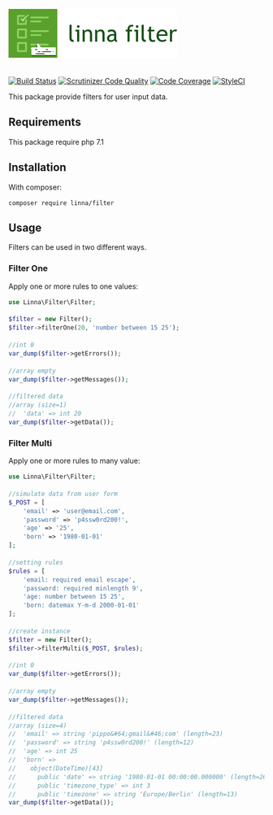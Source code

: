 ![Linna Filter](logo-filter.png)
<br/>
<br/>
<br/>
[![Build Status](https://travis-ci.org/linna/filter.svg?branch=master)](https://travis-ci.org/linna/filter)
[![Scrutinizer Code Quality](https://scrutinizer-ci.com/g/linna/filter/badges/quality-score.png?b=master)](https://scrutinizer-ci.com/g/linna/filter/?branch=master)
[![Code Coverage](https://scrutinizer-ci.com/g/linna/filter/badges/coverage.png?b=master)](https://scrutinizer-ci.com/g/linna/filter/?branch=master)
[![StyleCI](https://styleci.io/repos/111321128/shield?branch=master&style=flat)](https://styleci.io/repos/111321128)


This package provide filters for user input data.

## Requirements
This package require php 7.1

## Installation
With composer:
```
composer require linna/filter
```

## Usage
Filters can be used in two different ways.

### Filter One

Apply one or more rules to one values:
```php
use Linna\Filter\Filter;

$filter = new Filter();
$filter->filterOne(20, 'number between 15 25');

//int 0
var_dump($filter->getErrors());

//array empty
var_dump($filter->getMessages());

//filtered data
//array (size=1)
//  'data' => int 20
var_dump($filter->getData());
```

### Filter Multi

Apply one or more rules to many value:
```php
use Linna\Filter\Filter;

//simulate data from user form
$_POST = [
    'email' => 'user@email.com',
    'password' => 'p4ssw0rd200!',
    'age' => '25',
    'born' => '1980-01-01'
];

//setting rules
$rules = [
    'email: required email escape',
    'password: required minlength 9',
    'age: number between 15 25',
    'born: datemax Y-m-d 2000-01-01'
];

//create instance
$filter = new Filter();
$filter->filterMulti($_POST, $rules);

//int 0
var_dump($filter->getErrors());

//array empty
var_dump($filter->getMessages());

//filtered data
//array (size=4)
//  'email' => string 'pippo&#64;gmail&#46;com' (length=23)
//  'password' => string 'p4ssw0rd200!' (length=12)
//  'age' => int 25
//  'born' => 
//    object(DateTime)[43]
//      public 'date' => string '1980-01-01 00:00:00.000000' (length=26)
//      public 'timezone_type' => int 3
//      public 'timezone' => string 'Europe/Berlin' (length=13)
var_dump($filter->getData());
```